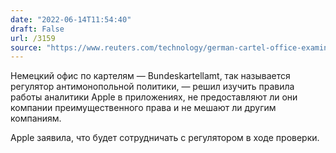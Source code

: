 ```yaml
---
date: "2022-06-14T11:54:40"
draft: False
url: /3159
source: "https://www.reuters.com/technology/german-cartel-office-examining-apples-tracking-rules-2022-06-14/"
---
```


Немецкий офис по картелям —  Bundeskartellamt, так называется регулятор антимонопольной политики, — решил изучить правила работы аналитики Apple в приложениях, не предоставляют ли они компании преимущественного права и не мешают ли другим компаниям.

Apple заявила, что будет сотрудничать с регулятором в ходе проверки.
